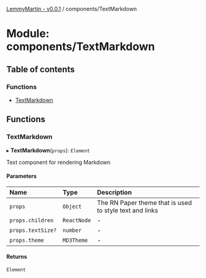 [LemmyMartin - v0.0.1](../README.md) / components/TextMarkdown

# Module: components/TextMarkdown

## Table of contents

### Functions

- [TextMarkdown](components_TextMarkdown.md#textmarkdown)

## Functions

### TextMarkdown

▸ **TextMarkdown**(`props`): `Element`

Text component for rendering Markdown

#### Parameters

| Name | Type | Description |
| :------ | :------ | :------ |
| `props` | `Object` | The RN Paper theme that is used to style text and links |
| `props.children` | `ReactNode` | - |
| `props.textSize?` | `number` | - |
| `props.theme` | `MD3Theme` | - |

#### Returns

`Element`
